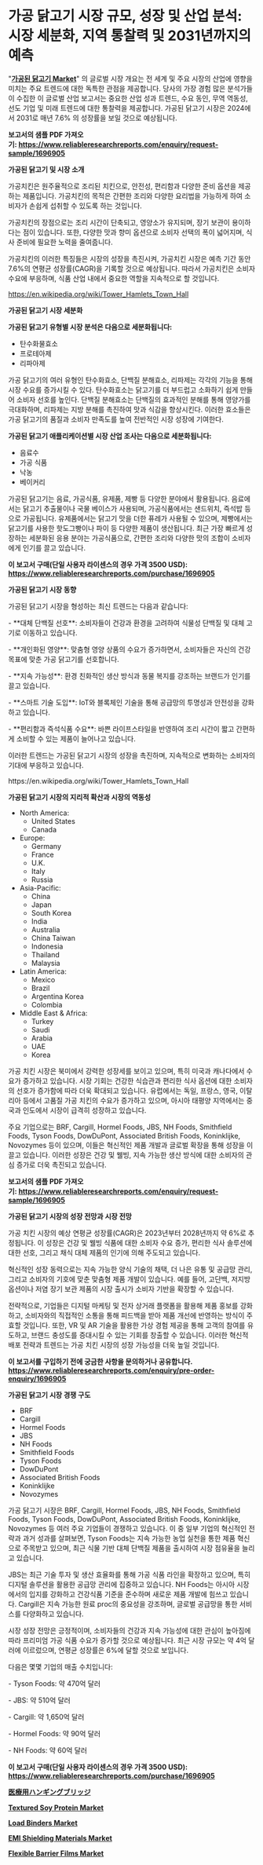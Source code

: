 <p><h1>가공 닭고기 시장 규모, 성장 및 산업 분석: 시장 세분화, 지역 통찰력 및 2031년까지의 예측</h1></p><p>"<strong><a href="https://www.reliableresearchreports.com/processed-chicken-r1696905">가공된 닭고기 Market</a></strong>" 의 글로벌 시장 개요는 전 세계 및 주요 시장의 산업에 영향을 미치는 주요 트렌드에 대한 독특한 관점을 제공합니다. 당사의 가장 경험 많은 분석가들이 수집한 이 글로벌 산업 보고서는 중요한 산업 성과 트렌드, 수요 동인, 무역 역동성, 선도 기업 및 미래 트렌드에 대한 통찰력을 제공합니다. 가공된 닭고기 시장은 2024에서 2031로 매년 7.6% 의 성장률을 보일 것으로 예상됩니다.</p>
<p><strong>보고서의 샘플 PDF 가져오기:&nbsp;<a href="https://www.reliableresearchreports.com/enquiry/request-sample/1696905">https://www.reliableresearchreports.com/enquiry/request-sample/1696905</a></strong></p>
<p><strong>가공된 닭고기 및 시장 소개</strong></p>
<p><p>가공치킨은 원주율적으로 조리된 치킨으로, 안전성, 편리함과 다양한 준비 옵션을 제공하는 제품입니다. 가공치킨의 목적은 간편한 조리와 다양한 요리법을 가능하게 하여 소비자가 손쉽게 섭취할 수 있도록 하는 것입니다. </p><p>가공치킨의 장점으로는 조리 시간이 단축되고, 영양소가 유지되며, 장기 보관이 용이하다는 점이 있습니다. 또한, 다양한 맛과 향미 옵션으로 소비자 선택의 폭이 넓어지며, 식사 준비에 필요한 노력을 줄여줍니다. </p><p>가공치킨의 이러한 특징들은 시장의 성장을 촉진시켜, 가공치킨 시장은 예측 기간 동안 7.6%의 연평균 성장률(CAGR)을 기록할 것으로 예상됩니다. 따라서 가공치킨은 소비자 수요에 부응하며, 식품 산업 내에서 중요한 역할을 지속적으로 할 것입니다.</p></p>
<p><a href="https://en.wikipedia.org/wiki/Tower_Hamlets_Town_Hall">https://en.wikipedia.org/wiki/Tower_Hamlets_Town_Hall</a></p>
<p><strong>가공된 닭고기 시장 세분화</strong></p>
<p><strong>가공된 닭고기 유형별 시장 분석은 다음으로 세분화됩니다:</strong></p>
<p><ul><li>탄수화물효소</li><li>프로테아제</li><li>리파아제</li></ul></p>
<p><p>가공 닭고기의 여러 유형인 탄수화효소, 단백질 분해효소, 리파제는 각각의 기능을 통해 시장 수요를 증가시킬 수 있다. 탄수화효소는 닭고기를 더 부드럽고 소화하기 쉽게 만들어 소비자 선호를 높인다. 단백질 분해효소는 단백질의 효과적인 분해를 통해 영양가를 극대화하며, 리파제는 지방 분해를 촉진하여 맛과 식감을 향상시킨다. 이러한 효소들은 가공 닭고기의 품질과 소비자 만족도를 높여 전반적인 시장 성장에 기여한다.</p></p>
<p><strong>가공된 닭고기 애플리케이션별 시장 산업 조사는 다음으로 세분화됩니다:</strong></p>
<p><ul><li>음료수</li><li>가공 식품</li><li>낙농</li><li>베이커리</li></ul></p>
<p><p>가공된 닭고기는 음료, 가공식품, 유제품, 제빵 등 다양한 분야에서 활용됩니다. 음료에서는 닭고기 추출물이나 국물 베이스가 사용되며, 가공식품에서는 샌드위치, 즉석밥 등으로 가공됩니다. 유제품에서는 닭고기 맛을 더한 퓨레가 사용될 수 있으며, 제빵에서는 닭고기를 사용한 핫도그빵이나 파이 등 다양한 제품이 생산됩니다. 최근 가장 빠르게 성장하는 세분화된 응용 분야는 가공식품으로, 간편한 조리와 다양한 맛의 조합이 소비자에게 인기를 끌고 있습니다.</p></p>
<p><strong>이 보고서 구매(단일 사용자 라이센스의 경우 가격 3500 USD): <a href="https://www.reliableresearchreports.com/purchase/1696905">https://www.reliableresearchreports.com/purchase/1696905</a></strong></p>
<p><strong>가공된 닭고기 시장 동향</strong></p>
<p><p>가공된 닭고기 시장을 형성하는 최신 트렌드는 다음과 같습니다:</p><p>- **대체 단백질 선호**: 소비자들이 건강과 환경을 고려하여 식물성 단백질 및 대체 고기로 이동하고 있습니다.</p><p>  </p><p>- **개인화된 영양**: 맞춤형 영양 상품의 수요가 증가하면서, 소비자들은 자신의 건강 목표에 맞춘 가공 닭고기를 선호합니다.</p><p>- **지속 가능성**: 환경 친화적인 생산 방식과 동물 복지를 강조하는 브랜드가 인기를 끌고 있습니다.</p><p>- **스마트 기술 도입**: IoT와 블록체인 기술을 통해 공급망의 투명성과 안전성을 강화하고 있습니다.</p><p>- **편리함과 즉석식품 수요**: 바쁜 라이프스타일을 반영하여 조리 시간이 짧고 간편하게 소비할 수 있는 제품이 늘어나고 있습니다.</p><p>이러한 트렌드는 가공된 닭고기 시장의 성장을 촉진하며, 지속적으로 변화하는 소비자의 기대에 부응하고 있습니다.</p></p>
<p>https://en.wikipedia.org/wiki/Tower_Hamlets_Town_Hall</p>
<p><strong>가공된 닭고기 시장의 지리적 확산과 시장의 역동성</strong></p>
<p><ul>
    <li>
        North America:
        <ul>
            <li>United States</li>
            <li>Canada</li>
        </ul>
    </li>
    <li>
        Europe:
        <ul>
            <li>Germany</li>
            <li>France</li>
            <li>U.K.</li>
            <li>Italy</li>
            <li>Russia</li>
        </ul>
    </li>
    <li>
        Asia-Pacific:
        <ul>
            <li>China</li>
            <li>Japan</li>
            <li>South Korea</li>
            <li>India</li>
            <li>Australia</li>
            <li>China Taiwan</li>
            <li>Indonesia</li>
            <li>Thailand</li>
            <li>Malaysia</li>
        </ul>
    </li>
    <li>
        Latin America:
        <ul>
            <li>Mexico</li>
            <li>Brazil</li>
            <li>Argentina Korea</li>
            <li>Colombia</li>
        </ul>
    </li>
    <li>
        Middle East & Africa:
        <ul>
            <li>Turkey</li>
            <li>Saudi</li>
            <li>Arabia</li>
            <li>UAE</li>
            <li>Korea</li>
        </ul>
    </li>
    </ul></p>
<p><p>가공 치킨 시장은 북미에서 강력한 성장세를 보이고 있으며, 특히 미국과 캐나다에서 수요가 증가하고 있습니다. 시장 기회는 건강한 식습관과 편리한 식사 옵션에 대한 소비자의 선호가 증가함에 따라 더욱 확대되고 있습니다. 유럽에서는 독일, 프랑스, 영국, 이탈리아 등에서 고품질 가공 치킨의 수요가 증가하고 있으며, 아시아 태평양 지역에서는 중국과 인도에서 시장이 급격히 성장하고 있습니다. </p><p>주요 기업으로는 BRF, Cargill, Hormel Foods, JBS, NH Foods, Smithfield Foods, Tyson Foods, DowDuPont, Associated British Foods, Koninklijke, Novozymes 등이 있으며, 이들은 혁신적인 제품 개발과 글로벌 확장을 통해 성장을 이끌고 있습니다. 이러한 성장은 건강 및 웰빙, 지속 가능한 생산 방식에 대한 소비자의 관심 증가로 더욱 촉진되고 있습니다.</p></p>
<p><strong>보고서의 샘플 PDF 가져오기:&nbsp;<a href="https://www.reliableresearchreports.com/enquiry/request-sample/1696905">https://www.reliableresearchreports.com/enquiry/request-sample/1696905</a></strong></p>
<p><strong>가공된 닭고기 시장의 성장 전망과 시장 전망</strong></p>
<p><p>가공 치킨 시장의 예상 연평균 성장률(CAGR)은 2023년부터 2028년까지 약 6%로 추정됩니다. 이 성장은 건강 및 웰빙 식품에 대한 소비자 수요 증가, 편리한 식사 솔루션에 대한 선호, 그리고 채식 대체 제품의 인기에 의해 주도되고 있습니다. </p><p>혁신적인 성장 동력으로는 지속 가능한 양식 기술의 채택, 더 나은 유통 및 공급망 관리, 그리고 소비자의 기호에 맞춘 맞춤형 제품 개발이 있습니다. 예를 들어, 고단백, 저지방 옵션이나 저염 장기 보관 제품의 시장 출시가 소비자 기반을 확장할 수 있습니다. </p><p>전략적으로, 기업들은 디지털 마케팅 및 전자 상거래 플랫폼을 활용해 제품 홍보를 강화하고, 소비자와의 직접적인 소통을 통해 피드백을 받아 제품 개선에 반영하는 방식이 주효할 것입니다. 또한, VR 및 AR 기술을 활용한 가상 경험 제공을 통해 고객의 참여를 유도하고, 브랜드 충성도를 증대시킬 수 있는 기회를 창출할 수 있습니다. 이러한 혁신적 배포 전략과 트렌드는 가공 치킨 시장의 성장 가능성을 더욱 높일 것입니다.</p></p>
<p><strong>이 보고서를 구입하기 전에 궁금한 사항을 문의하거나 공유합니다. <a href="https://www.reliableresearchreports.com/enquiry/pre-order-enquiry/1696905">https://www.reliableresearchreports.com/enquiry/pre-order-enquiry/1696905</a></strong></p>
<p><strong>가공된 닭고기 시장 경쟁 구도</strong></p>
<p><ul><li>BRF</li><li>Cargill</li><li>Hormel Foods</li><li>JBS</li><li>NH Foods</li><li>Smithfield Foods</li><li>Tyson Foods</li><li>DowDuPont</li><li>Associated British Foods</li><li>Koninklijke</li><li>Novozymes</li></ul></p>
<p><p>가공 닭고기 시장은 BRF, Cargill, Hormel Foods, JBS, NH Foods, Smithfield Foods, Tyson Foods, DowDuPont, Associated British Foods, Koninklijke, Novozymes 등 여러 주요 기업들이 경쟁하고 있습니다. 이 중 일부 기업의 혁신적인 전략과 과거 성과를 살펴보면, Tyson Foods는 지속 가능한 농업 실천을 통한 제품 혁신으로 주목받고 있으며, 최근 식물 기반 대체 단백질 제품을 출시하여 시장 점유율을 늘리고 있습니다. </p><p>JBS는 최근 기술 투자 및 생산 효율화를 통해 가공 식품 라인을 확장하고 있으며, 특히 디지털 솔루션을 활용한 공급망 관리에 집중하고 있습니다. NH Foods는 아시아 시장에서의 입지를 강화하고 건강식품 기준을 준수하며 새로운 제품 개발에 힘쓰고 있습니다. Cargill은 지속 가능한 원료 proc의 중요성을 강조하며, 글로벌 공급망을 통한 서비스를 다양화하고 있습니다.</p><p>시장 성장 전망은 긍정적이며, 소비자들의 건강과 지속 가능성에 대한 관심이 높아짐에 따라 프리미엄 가공 식품 수요가 증가할 것으로 예상됩니다. 최근 시장 규모는 약 4억 달러에 이르렀으며, 연평균 성장률은 6%에 달할 것으로 보입니다.</p><p>다음은 몇몇 기업의 매출 수치입니다:</p><p>- Tyson Foods: 약 470억 달러</p><p>- JBS: 약 510억 달러</p><p>- Cargill: 약 1,650억 달러</p><p>- Hormel Foods: 약 90억 달러</p><p>- NH Foods: 약 60억 달러</p></p>
<p><strong>이 보고서 구매(단일 사용자 라이센스의 경우 가격 3500 USD): <a href="https://www.reliableresearchreports.com/purchase/1696905">https://www.reliableresearchreports.com/purchase/1696905</a></strong></p>
<p><strong><p><a href="https://medium.com/@sashabeier2023/medical-hanging-bridge-market-%E3%81%AF-%E3%82%B3%E3%82%B9%E3%83%88%E7%AE%A1%E7%90%86%E3%81%A8%E5%8A%B9%E7%8E%87%E5%90%91%E4%B8%8A%E3%82%92%E5%84%AA%E5%85%88%E3%81%97%E3%81%BE%E3%81%99-%E3%81%95%E3%82%89%E3%81%AB-%E5%A0%B1%E5%91%8A%E6%9B%B8%E3%81%AF%E5%B8%82%E5%A0%B4%E3%81%AE%E9%9C%80%E8%A6%81%E9%9D%A2%E3%81%A8%E4%BE%9B%E7%B5%A6%E9%9D%A2%E3%81%AE%E4%B8%A1%E6%96%B9%E3%82%92%E3%82%AB%E3%83%90%E3%83%BC%E3%81%97%E3%81%A6%E3%81%84%E3%81%BE%E3%81%99-medical-hanging-1f37923555cf">医療用ハンギングブリッジ</a></p><p><a href="https://github.com/JamesCox407/Market-Research-Report-List-1/blob/main/textured-soy-protein-market.md">Textured Soy Protein Market</a></p><p><a href="https://medium.com/@shanypaucek/the-market-for-load-binders-market-is-examined-in-this-report-along-with-the-factors-that-are-5556fb7836a2">Load Binders Market</a></p><p><a href="https://issuu.com/reportprime-2/docs/emi-shielding-materials-market-size_84bd1811e73e98">EMI Shielding Materials Market</a></p><p><a href="https://github.com/RoseBoyd475/Market-Research-Report-List-1/blob/main/flexible-barrier-films-market.md">Flexible Barrier Films Market</a></p></strong></p>
<p></p>